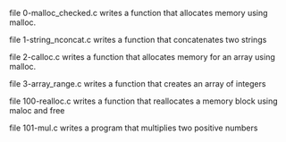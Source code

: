 file 0-malloc_checked.c writes a function that allocates memory using malloc.

file 1-string_nconcat.c writes a function that concatenates two strings

file 2-calloc.c writes a function that allocates memory for an array using malloc.

file 3-array_range.c writes a function that creates an array of integers

file 100-realloc.c writes a function that reallocates a memory block using maloc and free

file 101-mul.c writes a program that multiplies two positive numbers
